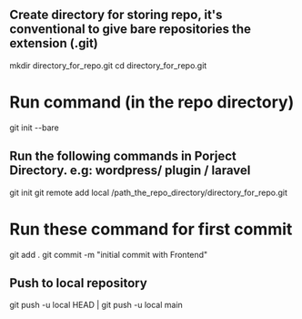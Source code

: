 ## Create directory for storing repo, it's conventional to give bare repositories the extension (.git)
mkdir directory_for_repo.git
cd directory_for_repo.git

# Run command (in the repo directory)
git init --bare

## Run the following commands in Porject Directory. e.g: wordpress/ plugin / laravel
git init
git remote add local /path_the_repo_directory/directory_for_repo.git

# Run these command for first commit
git add .
git commit -m "initial commit with Frontend" 

## Push to local repository
git push -u local HEAD | git push -u local main
